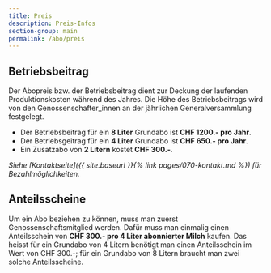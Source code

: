 ```yaml
---
title: Preis
description: Preis-Infos
section-group: main
permalink: /abo/preis
---
```


## Betriebsbeitrag

Der Abopreis bzw. der Betriebsbeitrag dient zur Deckung der
laufenden Produktionskosten während des Jahres. Die Höhe des Betriebsbeitrags
wird von den Genossenschafter_innen an der jährlichen Generalversammlung
festgelegt.

- Der Betriebsbeitrag für ein **8 Liter** Grundabo ist **CHF 1200.- pro Jahr**.
- Der Betriebsgeitrag für ein **4 Liter** Grundabo ist **CHF 650.- pro Jahr**.
- Ein Zusatzabo von **2 Litern** kostet **CHF 300.-**.

_Siehe [Kontaktseite]({{ site.baseurl }}{% link pages/070-kontakt.md %}) für
Bezahlmöglichkeiten._

## Anteilsscheine

Um ein Abo beziehen zu können, muss man zuerst Genossenschaftsmitglied werden.
Dafür muss man einmalig einen Anteilsschein von **CHF 300.- pro 4 Liter
abonnierter Milch** kaufen. Das heisst für ein Grundabo von 4 Litern benötigt man
einen Anteilsschein im Wert von CHF 300.-; für ein Grundabo von
8 Litern braucht man zwei solche Anteilsscheine.
